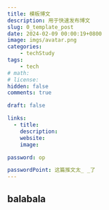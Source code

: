 ```yaml
---
title: 模板博文
description: 用于快速发布博文
slug: 0_template_post
date: 2024-02-09 00:00:19+0800
image: imgs/avatar.png
categories:
    - techStudy
tags:
    - tech
# math: 
# license: 
hidden: false
comments: true

draft: false

links:
  - title: 
    description: 
    website: 
    image: 

password: op

passwordPoint: 这篇推文太_ _了
---
```


## balabala
